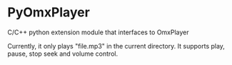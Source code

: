 PyOmxPlayer
===========

C/C++ python extension module that interfaces to OmxPlayer

Currently, it only plays "file.mp3" in the current directory.
It supports play, pause, stop seek and volume control.